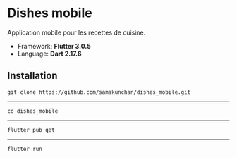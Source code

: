 # Dishes mobile

Application mobile pour les recettes de cuisine.

- Framework: **Flutter 3.0.5**
- Language: **Dart 2.17.6**

## Installation

    git clone https://github.com/samakunchan/dishes_mobile.git
---
    cd dishes_mobile
---
    flutter pub get
---
    flutter run



